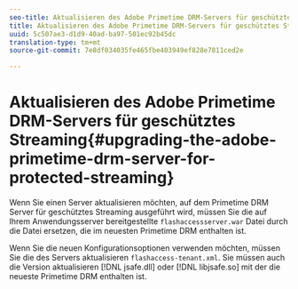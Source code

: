 ```yaml
---
seo-title: Aktualisieren des Adobe Primetime DRM-Servers für geschütztes Streaming
title: Aktualisieren des Adobe Primetime DRM-Servers für geschütztes Streaming
uuid: 5c507ae3-d1d9-40ad-ba97-501ec92b45dc
translation-type: tm+mt
source-git-commit: 7e8df034035fe465fbe403949ef828e7811ced2e

---
```



# Aktualisieren des Adobe Primetime DRM-Servers für geschütztes Streaming{#upgrading-the-adobe-primetime-drm-server-for-protected-streaming}

Wenn Sie einen Server aktualisieren möchten, auf dem Primetime DRM Server für geschütztes Streaming ausgeführt wird, müssen Sie die auf Ihrem Anwendungsserver bereitgestellte `flashaccessserver.war` Datei durch die Datei ersetzen, die im neuesten Primetime DRM enthalten ist.

Wenn Sie die neuen Konfigurationsoptionen verwenden möchten, müssen Sie die des Servers aktualisieren `flashaccess-tenant.xml`. Sie müssen auch die Version aktualisieren [!DNL jsafe.dll] oder [!DNL libjsafe.so] mit der die neueste Primetime DRM enthalten ist.
